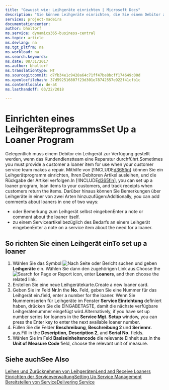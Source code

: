 ```yaml
---
title: "Gewusst wie: Leihgeräte einrichten | Microsoft Docs"
description: "Sie können Leihgeräte einrichten, die Sie einem Debitor ausleihen können, wenn er Serviceartikel im Service hat."
services: project-madeira
documentationcenter: 
author: bholtorf
ms.service: dynamics365-business-central
ms.topic: article
ms.devlang: na
ms.tgt_pltfrm: na
ms.workload: na
ms.search.keywords: 
ms.date: 08/31/2017
ms.author: bholtorf
ms.translationtype: HT
ms.sourcegitcommit: d7fb34e1c9428a64c71ff47be8bcff174649c00d
ms.openlocfilehash: 37d592516807f23d301e78742557e922f41cfb1c
ms.contentlocale: de-at
ms.lasthandoff: 03/22/2018

---
```

# <a name="set-up-a-loaner-program"></a><span data-ttu-id="d17cb-103">Einrichten eines Leihgeräteprogramms</span><span class="sxs-lookup"><span data-stu-id="d17cb-103">Set Up a Loaner Program</span></span>
<span data-ttu-id="d17cb-104">Gelegentlich muss einem Debitor ein Leihgerät zur Verfügung gestellt werden, wenn das Kundendienstteam eine Reparatur durchführt.</span><span class="sxs-lookup"><span data-stu-id="d17cb-104">Sometimes you must provide a customer a loaner item for use when your customer service team makes a repair.</span></span> <span data-ttu-id="d17cb-105">Mithilfe von [!INCLUDE[d365fin](includes/d365fin_md.md)] können Sie ein Leihgerätprogramm einrichten, Ihren Debitoren Artikel ausleihen, und die Rückgabe der Artikel verfolgen.</span><span class="sxs-lookup"><span data-stu-id="d17cb-105">In [!INCLUDE[d365fin](includes/d365fin_md.md)], you can set up a loaner program, loan items to your customers, and track receipts when customers return the items.</span></span> <span data-ttu-id="d17cb-106">Darüber hinaus können Sie Bemerkungen über Leihgeräte in einer von zwei Arten hinzuzufügen:</span><span class="sxs-lookup"><span data-stu-id="d17cb-106">Additionally, you can add comments about loaners in one of two ways:</span></span>  
  
* <span data-ttu-id="d17cb-107">oder Bemerkung zum Leihgerät selbst eingeben</span><span class="sxs-lookup"><span data-stu-id="d17cb-107">Enter a note or comment about the loaner itself.</span></span>  
* <span data-ttu-id="d17cb-108">zu einem Serviceartikel bezüglich des Bedarfs an einem Leihgerät eingeben</span><span class="sxs-lookup"><span data-stu-id="d17cb-108">Enter a note on a service item about the need for a loaner.</span></span>  

## <a name="to-set-up-a-loaner"></a><span data-ttu-id="d17cb-109">So richten Sie einen Leihgerät ein</span><span class="sxs-lookup"><span data-stu-id="d17cb-109">To set up a loaner</span></span>  
1. <span data-ttu-id="d17cb-110">Wählen Sie das Symbol ![Nach Seite oder Bericht suchen](media/ui-search/search_small.png "Nach Seite oder Bericht suchen") und geben **Leihgeräte** ein. Wählen Sie dann den zugehörigen Link aus.</span><span class="sxs-lookup"><span data-stu-id="d17cb-110">Choose the ![Search for Page or Report](media/ui-search/search_small.png "Search for Page or Report icon") icon, enter **Loaners**, and then choose the related link.</span></span>  
2. <span data-ttu-id="d17cb-111">Erstellen Sie eine neue Leihgerätekarte.</span><span class="sxs-lookup"><span data-stu-id="d17cb-111">Create a new loaner card.</span></span> 
3. <span data-ttu-id="d17cb-112">Geben Sie im Feld **Nr.**</span><span class="sxs-lookup"><span data-stu-id="d17cb-112">In the **No.**</span></span> <span data-ttu-id="d17cb-113">Feld,  geben Sie eine Nummer für das Leihgerät ein.</span><span class="sxs-lookup"><span data-stu-id="d17cb-113">field, enter a number for the loaner.</span></span> <span data-ttu-id="d17cb-114">Wenn Sie Nummernserien für Leihgeräte im Fenster **Service Einrichtung** definiert haben, drücken Sie die EINGABETASTE, damit die nächste verfügbare Leihgerätenummer eingefügt wird.</span><span class="sxs-lookup"><span data-stu-id="d17cb-114">Alternatively, if you have set up number series for loaners in the **Service Mgt. Setup** window, you can press the Enter key to enter the next available loaner number.</span></span>  
4. <span data-ttu-id="d17cb-115">Füllen Sie die Felder **Beschreibung**, **Beschreibung 2** und **Seriennr.** aus.</span><span class="sxs-lookup"><span data-stu-id="d17cb-115">Fill in the **Description**, **Description 2**, and **Serial No.** fields.</span></span>  
5. <span data-ttu-id="d17cb-116">Wählen Sie im Feld **Basiseinheitencode** die relevante Einheit aus.</span><span class="sxs-lookup"><span data-stu-id="d17cb-116">In the **Unit of Measure Code** field, choose the relevant unit of measure.</span></span>  
  
## <a name="see-also"></a><span data-ttu-id="d17cb-117">Siehe auch</span><span class="sxs-lookup"><span data-stu-id="d17cb-117">See Also</span></span>
[<span data-ttu-id="d17cb-118">Leihen und Zurücknehmen von Leihgeräten</span><span class="sxs-lookup"><span data-stu-id="d17cb-118">Lend and Receive Loaners</span></span>](service-how-to-lend-receive-loaners.md)  
[<span data-ttu-id="d17cb-119">Einrichten der Serviceverwaltung</span><span class="sxs-lookup"><span data-stu-id="d17cb-119">Setting Up Service Management</span></span>](service-setup-service.md)  
[<span data-ttu-id="d17cb-120">Bereitstellen von Service</span><span class="sxs-lookup"><span data-stu-id="d17cb-120">Delivering Service</span></span>](service-deliver-service.md)  


